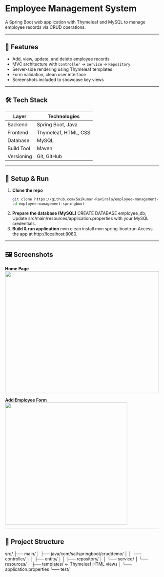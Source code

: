 # Employee Management System

A Spring Boot web application with Thymeleaf and MySQL to manage employee records via CRUD operations.

---

## 🎯 Features

- Add, view, update, and delete employee records  
- MVC architecture with `Controller` → `Service` → `Repository`  
- Server-side rendering using Thymeleaf templates  
- Form validation, clean user interface  
- Screenshots included to showcase key views

---

## 🛠️ Tech Stack

| Layer       | Technologies                      |
|-------------|-----------------------------------|
| Backend     | Spring Boot, Java                 |
| Frontend    | Thymeleaf, HTML, CSS              |
| Database    | MySQL                             |
| Build Tool  | Maven                             |
| Versioning  | Git, GitHub                       |

---

## 🚀 Setup & Run

1. **Clone the repo**  
   ```bash
   git clone https://github.com/Saikumar-Ravirala/employee-management-springboot.git
   cd employee-management-springboot
2. **Prepare the database (MySQL)**
   CREATE DATABASE employee_db;
   Update src/main/resources/application.properties with your MySQL credentials.
3. **Build & run application**
    mvn clean install
    mvn spring-boot:run
    Access the app at http://localhost:8080.

---

## 🖼️ Screenshots

**Home Page**
   <img src="imgs/employee-management-img1.PNG" width="100%" height="400" />

 **Add Employee Form**
   <img src="imgs/employee-management-img1.PNG" width="400" height="400" />

---

## 🧩 Project Structure

src/
├── main/
│   ├── java/com/sai/springboot/cruddemo/
│   │   ├── controller/
│   │   ├── entity/
│   │   ├── repository/
│   │   └── service/
│   └── resources/
│       ├── templates/   ← Thymeleaf HTML views
│       └── application.properties
└── test/

